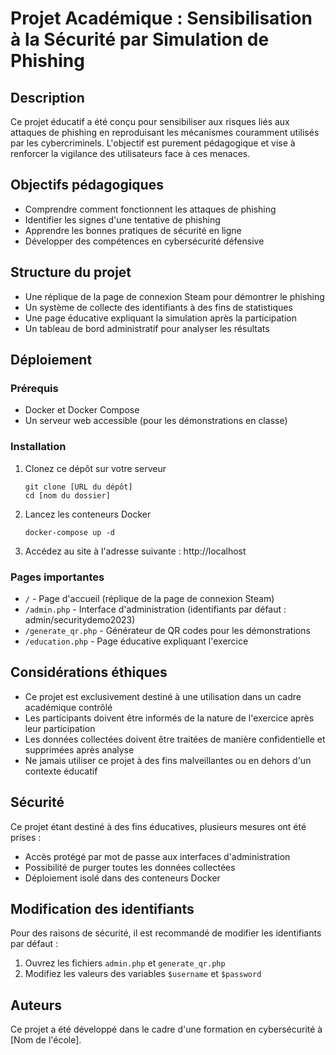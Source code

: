 # Projet Académique : Sensibilisation à la Sécurité par Simulation de Phishing

## Description
Ce projet éducatif a été conçu pour sensibiliser aux risques liés aux attaques de phishing en reproduisant les mécanismes couramment utilisés par les cybercriminels. L'objectif est purement pédagogique et vise à renforcer la vigilance des utilisateurs face à ces menaces.

## Objectifs pédagogiques
- Comprendre comment fonctionnent les attaques de phishing
- Identifier les signes d'une tentative de phishing
- Apprendre les bonnes pratiques de sécurité en ligne
- Développer des compétences en cybersécurité défensive

## Structure du projet
- Une réplique de la page de connexion Steam pour démontrer le phishing
- Un système de collecte des identifiants à des fins de statistiques
- Une page éducative expliquant la simulation après la participation
- Un tableau de bord administratif pour analyser les résultats

## Déploiement

### Prérequis
- Docker et Docker Compose
- Un serveur web accessible (pour les démonstrations en classe)

### Installation
1. Clonez ce dépôt sur votre serveur
   ```
   git clone [URL du dépôt]
   cd [nom du dossier]
   ```

2. Lancez les conteneurs Docker
   ```
   docker-compose up -d
   ```

3. Accédez au site à l'adresse suivante : http://localhost

### Pages importantes
- `/` - Page d'accueil (réplique de la page de connexion Steam)
- `/admin.php` - Interface d'administration (identifiants par défaut : admin/securitydemo2023)
- `/generate_qr.php` - Générateur de QR codes pour les démonstrations
- `/education.php` - Page éducative expliquant l'exercice

## Considérations éthiques
- Ce projet est exclusivement destiné à une utilisation dans un cadre académique contrôlé
- Les participants doivent être informés de la nature de l'exercice après leur participation
- Les données collectées doivent être traitées de manière confidentielle et supprimées après analyse
- Ne jamais utiliser ce projet à des fins malveillantes ou en dehors d'un contexte éducatif

## Sécurité
Ce projet étant destiné à des fins éducatives, plusieurs mesures ont été prises :
- Accès protégé par mot de passe aux interfaces d'administration
- Possibilité de purger toutes les données collectées
- Déploiement isolé dans des conteneurs Docker

## Modification des identifiants
Pour des raisons de sécurité, il est recommandé de modifier les identifiants par défaut :
1. Ouvrez les fichiers `admin.php` et `generate_qr.php`
2. Modifiez les valeurs des variables `$username` et `$password`

## Auteurs
Ce projet a été développé dans le cadre d'une formation en cybersécurité à [Nom de l'école]. 